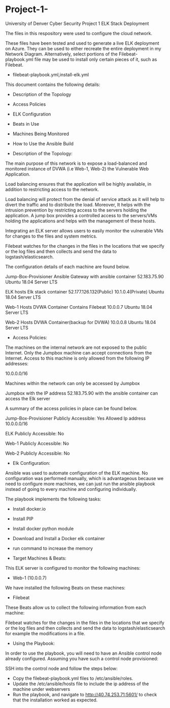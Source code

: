 # Project-1-
University of Denver Cyber Security Project 1 ELK Stack Deployment

The files in this respository were used to configure the cloud network.

These files have been tested and used to generate a live ELK deployment on Azure. They can be used to either recreate the entire deployment in my Network Diagram. Alternatively, select portions of the Filebeat-playbook.yml file may be used to install only certain pieces of it, such as Filebeat.

- filebeat-playbook.yml,install-elk.yml

This document contains the following details:

- Description of the Topology
- Access Policies
- ELK Configuration
- Beats in Use
- Machines Being Monitored
- How to Use the Ansible Build

- Description of the Topology:

The main purpose of this network is to expose a load-balanced and monitored instance of DVWA (i.e Web-1, Web-2) the Vulnerable Web Application.

Load balancing ensures that the application will be highly available, in addition to restricting access to the network.

Load balancing will protect from the denial of service attack as it will help to divert the traffic and to distribute the load.
Moreover, It helps with the intrusion prevention by restricting access to the servers holding the application.
A jump box provides a controlled access to the servers/VMs holding the applications and helps with the management of these hosts.

Integrating an ELK server allows users to easily monitor the vulnerable VMs for changes to the files and system metrics.

Filebeat watches for the changes in the files in the locations that we specify or the log files and then collects and send the data to logstash/elasticsearch.

The configuration details of each machine are found below.

Jump-Box-Provisioner Ansible
Gateway with ansible container
52.183.75.90
Ubuntu 18.04 Server LTS

ELK
hosts Elk stack container
52.177.126.132(Public) 10.1.0.4(Private)
Ubuntu 18.04 Server LTS

Web-1
Hosts DVWA Container Contains Filebeat
10.0.0.7
Ubuntu 18.04 Server LTS

Web-2
Hosts DVWA Container(backup for DVWA)
10.0.0.8
Ubuntu 18.04 Server LTS

- Access Policies:

The machines on the internal network are not exposed to the public Internet.
Only the Jumpbox machine can accept connections from the Internet. Access to this machine is only allowed from the following IP addresses:

10.0.0.0/16

Machines within the network can only be accessed by Jumpbox

Jumpbox with the IP address 52.183.75.90 with the ansible container can access the Elk server

A summary of the access policies in place can be found below.

Jump-Box-Provisioner
Publicly Accessible: Yes
Allowed Ip address 10.0.0.0/16

ELK
Publicly Accessible: No

Web-1
Publicly Accessible: No

Web-2
Publicly Accessible: No

- Elk Configuration:

Ansible was used to automate configuration of the ELK machine. No configuration was performed manually, which is advantageous because we need to configure more machines, we can just run the ansible playbook instead of going to every machine and configuring individually.

The playbook implements the following tasks:

- Install docker.io
- Install PIP
- Install docker python module
- Download and Install a Docker elk container
- run command to increase the memory

- Target Machines & Beats:

This ELK server is configured to monitor the following machines:

- Web-1 (10.0.0.7)

We have installed the following Beats on these machines:

- Filebeat

These Beats allow us to collect the following information from each machine:

Filebeat watches for the changes in the files in the locations that we specify or the log files and then collects and send the data to logstash/elasticsearch for example the modifications in a file.

- Using the Playbook:

In order to use the playbook, you will need to have an Ansible control node already configured. Assuming you have such a control node provisioned:

SSH into the control node and follow the steps below:

- Copy the filebeat-playbook.yml files to /etc/ansible/roles.
- Update the /etc/ansible/hosts file to include the ip address of the machine under webservers
- Run the playbook, and navigate to http://40.74.253.71:5601/ to check that the installation worked as expected.
